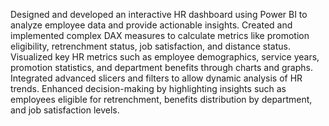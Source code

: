Designed and developed an interactive HR dashboard using Power BI to analyze employee data and provide actionable insights. Created and implemented complex DAX measures to calculate metrics like promotion eligibility, retrenchment status, job satisfaction, and distance status. Visualized key HR metrics such as employee demographics, service years, promotion statistics, and department benefits through charts and graphs. Integrated advanced slicers and filters to allow dynamic analysis of HR trends. Enhanced decision-making by highlighting insights such as employees eligible for retrenchment, benefits distribution by department, and job satisfaction levels.

